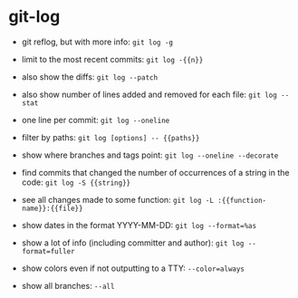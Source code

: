 # git-log

- git reflog, but with more info:
`git log -g`

- limit to the most recent commits:
`git log -{{n}}`

- also show the diffs:
`git log --patch`

- also show number of lines added and removed for each file:
`git log --stat`

- one line per commit:
`git log --oneline`

- filter by paths:
`git log [options] -- {{paths}}`

- show where branches and tags point:
`git log --oneline --decorate`

- find commits that changed the number of occurrences of a string in the code:
`git log -S {{string}}`

- see all changes made to some function:
`git log -L :{{function-name}}:{{file}}`

- show dates in the format YYYY-MM-DD:
`git log --format=%as`

- show a lot of info (including committer and author):
`git log --format=fuller`

- show colors even if not outputting to a TTY:
`--color=always`

- show all branches:
`--all`
